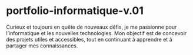 # portfolio-informatique-v.01
Curieux et toujours en quête de nouveaux défis, je me passionne pour l’informatique et les nouvelles technologies. Mon objectif est de concevoir des projets utiles et accessibles, tout en continuant à apprendre et à partager mes connaissances.
